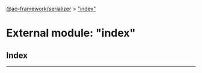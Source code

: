 [@ao-framework/serializer](../README.md) > ["index"](../modules/_index_.md)

# External module: "index"

## Index

---

